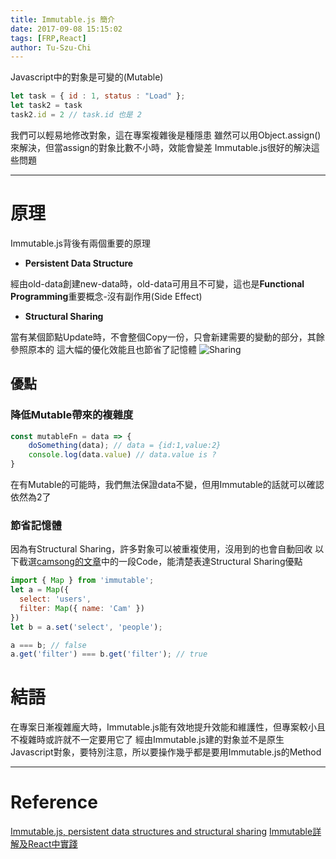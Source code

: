 ```yaml
---
title: Immutable.js 簡介
date: 2017-09-08 15:15:02
tags: [FRP,React]
author: Tu-Szu-Chi
---
```

Javascript中的對象是可變的(Mutable)

``` javascript
let task = { id : 1, status : "Load" };
let task2 = task
task2.id = 2 // task.id 也是 2
```

我們可以輕易地修改對象，這在專案複雜後是種隱患
雖然可以用Object.assign()來解決，但當assign的對象比數不小時，效能會變差
Immutable.js很好的解決這些問題
***

# 原理

Immutable.js背後有兩個重要的原理

* **Persistent Data Structure**

經由old-data創建new-data時，old-data可用且不可變，這也是**Functional Programming**重要概念-沒有副作用(Side Effect)

* **Structural Sharing**

當有某個節點Update時，不會整個Copy一份，只會新建需要的變動的部分，其餘參照原本的
這大幅的優化效能且也節省了記憶體
![Sharing](https://goo.gl/BdnHfB "取自「Immutable详解及React中实践」")

## 優點

### 降低Mutable帶來的複雜度

``` javascript
const mutableFn = data => {
    doSomething(data); // data = {id:1,value:2}
    console.log(data.value) // data.value is ?
}
```

在有Mutable的可能時，我們無法保證data不變，但用Immutable的話就可以確認依然為2了

### 節省記憶體

因為有Structural Sharing，許多對象可以被重複使用，沒用到的也會自動回收
以下截選[camsong的文章](https://github.com/camsong/blog/issues/3)中的一段Code，能清楚表達Structural Sharing優點

``` javascript
import { Map } from 'immutable';
let a = Map({
  select: 'users',
  filter: Map({ name: 'Cam' })
})
let b = a.set('select', 'people');

a === b; // false
a.get('filter') === b.get('filter'); // true
```

# 結語

在專案日漸複雜龐大時，Immutable.js能有效地提升效能和維護性，但專案較小且不複雜時或許就不一定要用它了
經由Immutable.js建的對象並不是原生Javascript對象，要特別注意，所以要操作幾乎都是要用Immutable.js的Method

***

# Reference

[Immutable.js, persistent data structures and structural sharing](https://medium.com/@dtinth/immutable-js-persistent-data-structures-and-structural-sharing-6d163fbd73d2)
[Immutable詳解及React中實踐](https://github.com/camsong/blog/issues/3)
